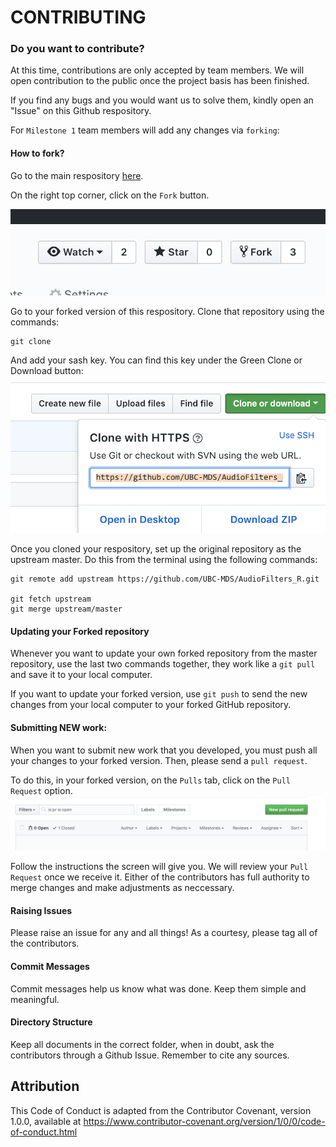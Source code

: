 # CONTRIBUTING

### Do you want to  contribute? 

At this time, contributions are only accepted by team members. We will open contribution to the public once the project basis has been finished.

If you find any bugs and you would want us to solve them, kindly open an "Issue" on this Github respository. 

For `Milestone 1` team members will add any changes via `forking`:

#### How to fork? 
Go to the main respository [here](https://github.com/UBC-MDS/AudioFilters_R).

On the right top corner, click on the `Fork` button.

![](img/01_Fork.png)

Go to your forked version of this respository.
Clone that repository using the commands:

```
git clone 
```
And add your sash key.
You can find this key under the Green Clone or Download button:
![](img/02_Key.png)

Once you cloned your respository, set up the original repository as the upstream master. Do this from the terminal using the following commands:

```
git remote add upstream https://github.com/UBC-MDS/AudioFilters_R.git

git fetch upstream
git merge upstream/master
```

#### Updating your Forked repository

Whenever you want to update your own forked repository from the master repository, use the last two commands together, they work like a `git pull` and save it to your local computer.

If you want to update your forked version, use `git push` to send the new changes from your local computer to your forked GitHub repository.

#### Submitting NEW work:

When you want to submit new work that you developed, you must push all your changes to your forked version. Then, please send a `pull request`. 

To do this, in your forked version, on the `Pulls` tab, click on the `Pull Request` option.
![](img/03_PushRequest.png)

Follow the instructions the screen will give you. We will review your `Pull Request` once we receive it. Either of the contributors has full authority to merge changes and make adjustments as neccessary.

#### Raising Issues
Please raise an issue for any and all things! As a courtesy, please tag all of the contributors.

#### Commit Messages
Commit messages help us know what was done. Keep them simple and meaningful.

#### Directory Structure
Keep all documents in the correct folder, when in doubt, ask the contributors through a Github Issue. Remember to cite any sources.


## Attribution

This Code of Conduct is adapted from the Contributor Covenant, version 1.0.0, available at https://www.contributor-covenant.org/version/1/0/0/code-of-conduct.html